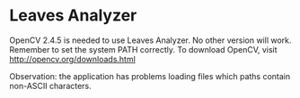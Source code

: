 Leaves Analyzer
==============

OpenCV 2.4.5 is needed to use Leaves Analyzer. No other version will work.
Remember to set the system PATH correctly.
To download OpenCV, visit http://opencv.org/downloads.html

Observation: the application has problems loading files which paths contain non-ASCII characters.
